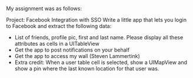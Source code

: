 My assignment was as follows:

Project: Facebook Integration with SSO
Write a little app that lets you login to Facebook and extract the following data:
- List of friends, profile pic, first and last name.  Please display all these attributes as cells in a UITableView
- Get the app to post notifications on your behalf
- Get the app to access my wall (Steven Lammertink)
- Extra credit: When a user table cell is selected, show a UIMapView and show a pin where the last known location for that user was.
